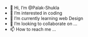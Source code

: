 - 👋 Hi, I’m @Palak-Shukla
- 👀 I’m interested in coding
- 🌱 I’m currently learning web Design 
- 💞️ I’m looking to collaborate on ...
- 📫 How to reach me ...

<!---
Palak-Shukla/Palak-Shukla is a ✨ special ✨ repository because its `README.md` (this file) appears on your GitHub profile.
You can click the Preview link to take a look at your changes.
--->
